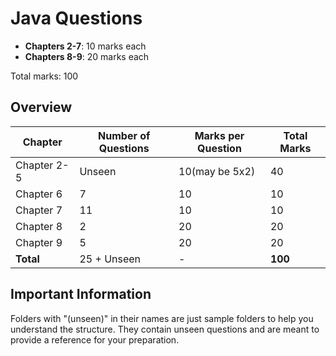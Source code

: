 # Java Questions

- **Chapters 2-7**: 10 marks each
- **Chapters 8-9**: 20 marks each

Total marks: 100


## Overview

| Chapter     | Number of Questions | Marks per Question | Total Marks |
|-------------|----------------------|--------------------|-------------|
| Chapter 2-5 | Unseen               | 10(may be 5x2)     | 40          |
| Chapter 6   | 7                    | 10                 | 10          |
| Chapter 7   | 11                   | 10                 | 10          |
| Chapter 8   | 2                    | 20                 | 20          |
| Chapter 9   | 5                    | 20                 | 20          |
| **Total**   | 25 + Unseen          | -                  | **100**     |

## Important Information
Folders with "(unseen)" in their names are just sample folders to help you understand the structure.
 They contain unseen questions and are meant to provide a reference for your preparation.

